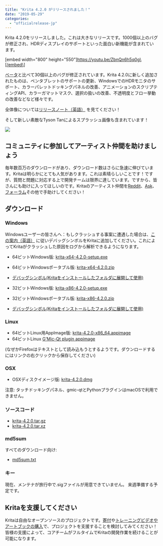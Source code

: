 ```yaml
---
title: "Krita 4.2.0 がリリースされました！"
date: "2019-05-29"
categories: 
  - "officialrelease-jp"
---
```


Krita 4.2.0をリリースしました。これは大きなリリースです。1000個以上のバグが修正され、HDRディスプレイのサポートといった面白い新機能が含まれています。

\[embed width="800" height="550"\]https://youtu.be/ZbnQn6h5q0g\[/embed\]

[ベータ](https://krita.org/jp/item/krita-4-2-0-beta-released-jp/)と比べて30個以上のバグが修正されています。Krita 4.2.0に新しく追加されたものは、ペンタブレットのサポートの更新、WindowsでのHDRモニタのサポート、カラーパレットドッキングパネルの改善、アニメーションのスクリプティングAPI、カラーガマットマスク、選択の扱いの改善、不透明度とフロー挙動の改善などなど様々です。

全体像については[リリースノート（英語）](https://krita.org/en/krita-4-2-release-notes/) を見てください！

そして新しい素敵なTyson Tanによるスプラッシュ画像も含まれています！

[![](/images/posts/2019/electrichearts_20190316_kiki_a_sm-2.png)](/images/posts/2019/electrichearts_20190316_kiki_a_sm-2.png)

## コミュニティに参加してアーティスト仲間を助けましょう

毎年数百万のダウンロードがあり、ダウンロード数はさらに急速に伸びています。Kritaは明らかにとても人気があります。これは素晴らしいことです！ですが、質問と問題に対応する上で開発チームは限界に達しています。ですから、皆さんにも助けに入ってほしいのです。Kritaのアーティスト仲間を[Reddit](https://reddit.com/r/krita)、[Ask](https://ask.krita.org)、[フォーラム](https://forum.kde.org/viewforum.php?f=136)その他で手助けしてください！

## ダウンロード

### Windows

Windowsユーザーの皆さんへ：もしクラッシュする事案に遭遇した場合は、[この案内（英語）](https://docs.krita.org/en/reference_manual/dr_minw_debugger.html#dr-minw) に従いデバッグシンボルをKritaに追加してください。これによってKritaがクラッシュした原因をログから解析できるようになります。

- 64ビットWindows版: [krita-x64-4.2.0-setup.exe](https://download.kde.org/stable/krita/4.2.0/krita-x64-4.2.0-setup.exe)
- 64ビットWindowsポータブル版: [krita-x64-4.2.0.zip](https://download.kde.org/stable/krita/4.2.0/krita-x64-4.2.0.zip)
- [デバッグシンボル(Kritaをインストールしたフォルダに展開して使用)](https://download.kde.org/stable/krita/4.2.0/krita-x64-4.2.0-dbg.zip)

- 32ビットWindows版: [krita-x86-4.2.0-setup.exe](https://download.kde.org/stable/krita/4.2.0/krita-x86-4.2.0-setup.exe)
- 32ビットWindowsポータブル版: [krita-x86-4.2.0.zip](https://download.kde.org/stable/krita/4.2.0/krita-x86-4.2.0.zip)
- [デバッグシンボル(Kritaをインストールしたフォルダに展開して使用)](https://download.kde.org/stable/krita/4.2.0/krita-x86-4.2.0-dbg.zip)

### Linux

- 64ビットLinux用AppImage版: [krita-4.2.0-x86\_64.appimage](https://download.kde.org/stable/krita/4.2.0/krita-4.2.0-x86_64.appimage)
- 64ビットLinux [G'Mic-Qt plugin appimage](https://download.kde.org/stable/krita/4.2.0/gmic_krita_qt-x86_64.appimage)

(なぜかFirefoxはテキストとして読み込もうとするようです。ダウンロードするにはリンクの右クリックから保存してください)

### OSX

- OSXディスクイメージ版: [krita-4.2.0.dmg](https://download.kde.org/stable/krita/4.2.0/krita-4.2.0.dmg)

注意: タッチドッキングパネル、gmic-qtとPythonプラグインはmacOSで利用できません。

### ソースコード

- [krita-4.2.0.tar.gz](https://download.kde.org/stable/krita/4.2.0/krita-4.2.0.tar.gz)
- [krita-4.2.0.tar.xz](https://download.kde.org/stable/krita/4.2.0/krita-4.2.0.tar.xz)

### md5sum

すべてのダウンロード向け:

- [md5sum.txt](https://download.kde.org/stable/krita/4.2.0/md5sum.txt)

### キー

現在、メンテナが旅行中で.sigファイルが用意できていません。 来週準備する予定です。

## Kritaを支援してください

Kritaは自由なオープンソースのプロジェクトです。[寄付](https://krita.org/jp/support-us-jp/donations-jp/)や[トレーニングビデオやアートブックの購入](https://krita.org/jp/support-us-jp/shop-jp/)で、プロジェクトを支援することを検討してみてください！皆様の支援によって、コアチームがフルタイムでKritaの開発作業を続けることが可能になります。
